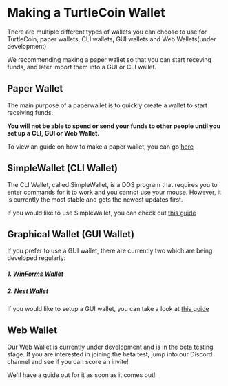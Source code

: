 # Making a TurtleCoin Wallet

There are multiple different types of wallets you can choose to use for TurtleCoin, paper wallets, CLI wallets, GUI wallets and Web Wallets(under development)

We recommending making a paper wallet so that you can start receving funds, and later import them into a GUI or CLI wallet.

## Paper Wallet

The main purpose of a paperwallet is to quickly create a wallet to start receiving funds.

**You will not be able to spend or send your funds to other people until you set up a CLI, GUI or Web Wallet.**

To view an guide on how to make a paper wallet, you can go [here](Making-a-Paper-Wallet)

## SimpleWallet (CLI Wallet)

The CLI Wallet, called SimpleWallet, is a DOS program that requires you to enter commands for it to work and you cannot use your mouse. However, it is currently the most stable and gets the newest updates first.

If you would like to use SimpleWallet, you can check out [this guide](Using-Simplewallet)

## Graphical Wallet (GUI Wallet)

If you prefer to use a GUI wallet, there are currently two which are being developed regularly:

##### 1. [WinForms Wallet](https://github.com/turtlecoin/turtle-wallet-xamarin)

##### 2. [Nest Wallet](https://github.com/turtlecoin/turtle-wallet-go)

If you would like to setup a GUI wallet, you can take a look at [this guide](Making-a-GUI-Wallet)

## Web Wallet

Our Web Wallet is currently under development and is in the beta testing stage. If you are interested in joining the beta test, jump into our Discord channel and see if you can score an invite!

We'll have a guide out for it as soon as it comes out!

